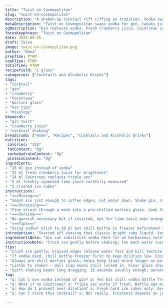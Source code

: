 ```yaml
---
title: "Twist on Cosmopolitan"
slug: "twist-on-cosmopolitan"
description: "A shaken-up cocktail riff riffing on tradition. Vodka swapped for gin to wake up those botanicals. Slight juice ratio tweaks create brighter punch. Triple sec replaced by Cointreau for richer depth. Lime juice measured by feel not strict pour. Gently crushed ice for cold but not dilution. Serve spun in a chilled martini glass. Sharp cranberry tang mingles with citrus and herb notes. Marks quick prep but demands attention to texture and chill. Familiar yet surprising. Served cocktail bar style, with practical solutions for substitutions and common slip-ups."
metaDescription: "Twist on Cosmopolitan swaps vodka for gin, tweaks juices for brighter punch. Crushed ice, chilled glass, sharp cranberry with citrus-herbal notes. Quick 6-min prep."
ogDescription: "Gin replaces vodka. Fresh cranberry juice, Cointreau swaps triple sec. Crushed ice chills, no dilution. Sharp citrus and herb notes. Serve chilled martini glass."
focusKeyphrase: "Twist on Cosmopolitan"
date: 2025-09-26
draft: false
image: twist-on-cosmopolitan.png
author: "Emma"
prepTime: PT6M
cookTime: PT0M
totalTime: PT6M
recipeYield: "1 glass"
categories: ["Cocktails and Alcoholic Drinks"]
tags:
- "cocktail"
- "gin"
- "cranberry"
- "Cointreau"
- "martini glass"
- "bar tips"
- "mixology"
keywords:
- "gin twist"
- "cranberry juice"
- "cocktail shaking"
breadcrumb: ["Home", "Recipes", "Cocktails and Alcoholic Drinks"]
nutrition: 
 calories: "120"
 fatContent: "0g"
 carbohydrateContent: "9g"
 proteinContent: "0g"
ingredients:
- "28 ml gin instead of vodka"
- "32 ml fresh cranberry juice for brightness"
- "14 ml Cointreau replaces triple sec"
- "5 ml freshly squeezed lime juice carefully measured"
- "5 crushed ice cubes"
instructions:
- "===Mixing==="
- "Smash ice just enough to soften edges, not water down. Shake gin, cranberry juice, Cointreau, lime vigorously with ice. Listen. The dull slap changes tone when chill locks in."
- "===Straining==="
- "Fine strain through a mesh into a pre-chilled martini glass. Look for clarity; stray shards dilute texture."
- "===Serving==="
- "No garnish necessary but if insisted, opt for lime twist over orange for citrus balance. Slight oils awaken aromas. Sip slowly. Watch how first cold hits fade to tang."
- "===Tips==="
- "Using vodka? Stick to 30 ml but chill bottle in freezer beforehand to avoid over-dilution. No Cointreau? Triple sec is backup, but always fresh juice; bottled lime curbs brightness. If juice too sweet? Add dash of fresh grapefruit juice to cut through. Ice too melted? Swap to newer cubes, or use metal shaker to speed chilling."
introduction: "Started off chasing that classic bright ruby liquid. Vodka slapped eyes awake but felt hollow after few sips. Tried swapping with gin - boom, more character, more life. The citrus shifts, herbal touches woke the whole palate. Played with juice volumes, nudged triple sec into Cointreau territory. Small changes but huge impact in mouthfeel and aroma. You learn to hear the shaker, coldness tells you when done, no stopwatch needed. Frozen glass essential, the chill locks flavors in. No fuss, just intention. Tried lime pulp once - ruined clarity, so always strained fresh juice. Drinks faster than silence in bar. Learned more here than from books."
ingredientsNote: "Gin can substitute vodka here for an herbaceous twist. Always fresh juices; frozen or bottled kills brightness. Cointreau preferred for depth, but triple sec stands in if none. Keep sugar content balanced - cranberry juice too sweet? Water down slightly or add tart citrus like grapefruit. Ice cubes matter – fresh, hard-edged, not overly crushed prevents rapid dilution. Metal shaker helps drop temp rapidly. Measuring mostly by feel balances personal taste, but keep juice ratio close for cocktail integrity. Avoid zest unless garnish; pulp clouds cocktail visually and texturally. Always chill glass to keep final cocktail lengthier on palate."
instructionsNote: "Crush ice gently before shaking; too much water ruins texture, too little leaves cocktail warm. Shaking rhythm matters – 15 seconds usually enough to lower temperature and aerate drink without over melting. When straining, use fine mesh to discard bits of crushed ice and pulp. Clear glass, perfect chill and no stray debris critical to cocktail experience. In case of over-dilution, make smaller batches or ensure shaker’s pre-chilled. Beware bitter seeds in fresh lime – strain carefully. Garnishing optional and minimal for no distraction from sharp herbal and citrus notes. Taste mid-way to adjust next batch—booze cocktails evolve quickly in presence of ice and time."
tips:
- "Crush ice gently; bruised edges release water fast and kill texture. Shake hard but listen. The dull slap changes tone around 15 seconds — when chill locks so focus on sound, not stopwatch. Use metal shaker for quick temp drop, especially if cubes too warm. Measure lime juice mostly by feel but stay close - too much pulp ruins clarity. Fresh juices only or mix gets dull fast."
- "If vodka used, chill bottle freezer first to keep dilution low. Cointreau better than triple sec but triple sec works when fresh. Cranberry juice sweetness varies; cut with fresh grapefruit juice or tiny water splash if too cloying. Straining matters — fine mesh filters pulp and shards, keeps clean sharpness in glass. No heavy garnish. Lime twist oils lift aromas subtly."
- "Always pre-chill martini glass; helps keep final drink longer on palate, stops quick melting. Ice cubes matter more than you think — fresh, hard edges slow melting; avoid overly crushed ice, it dilutes too fast. Juice ratio tweaks can make or break the punch; trust senses over strict ml counts. Gently crushed ice before shaking softens edges but watch water release."
- "Listen to shaker — dull slap means chill locked in. Clear glass shows clarity; stray shards cloud and ruin. If quicker chill needed, swap cubes mid-cocktail or use metal shaker to speed up process. Juice freshness beats brand name. Avoid pulp or zest unless garnish; pulp clouds texture, zest bitters up flavors. Watch bitterness in lime seeds; strain carefully."
- "Swift shaking beats long dragging. 15 seconds usually enough; aerates without over melting. If ice too melted - change cubes or smaller batches. Juice too sweet? Dash grapefruit juice. Bottled lime juice kills brightness, always fresh if possible. Garnish optional but keep minimal; too much kills sharp herbal and citrus notes. Taste mid-way, adjust next batch fast."
faq:
- "q: Can I use vodka instead of gin? a: Yes but chill vodka bottle freezer before use. Keeps dilution low. Ratio slightly different 30 ml. Gin gives herbal punch vodka lacks. Vodka colder helps prevent weak mix."
- "q: What if no Cointreau? a: Triple sec works if fresh. Bottle age matters though. If no triple sec, increase fresh lime or cranberry slightly. Sweetness balance shifts. Bitter from age kills mix, so test before use."
- "q: How do I prevent over-dilution? a: Fresh hard ice cubes only. Avoid crushed ice in shaker. Shake about 15 sec no more. Pre-chill shaker and glass. Make smaller batch if needed. Metal shaker helps drop temp fast. Swap melting ice quickly too."
- "q: Can I store this cocktail? a: Not really. Freshness depends on juices and ice. Bottled good few hours but flavour dulls quick. Keep chilled, no pulp. Best make fresh, chill glass before serve. Some keep mix separate then shake ice before pouring."

---
```

